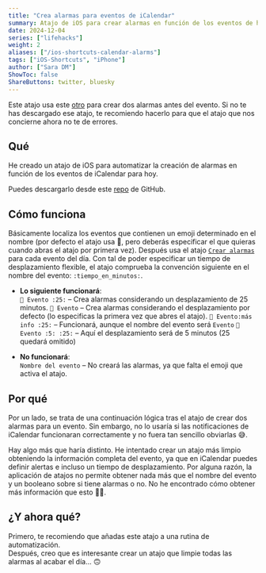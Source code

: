 ```yaml
---
title: "Crea alarmas para eventos de iCalendar"
summary: Atajo de iOS para crear alarmas en función de los eventos de hoy de iCalendar.
date: 2024-12-04
series: ["lifehacks"]
weight: 2
aliases: ["/ios-shortcuts-calendar-alarms"]
tags: ["iOS-Shortcuts", "iPhone"]
author: ["Sara DM"]
ShowToc: false
ShareButtons: twitter, bluesky
---
```


Este atajo usa este [otro](/posts/ios-shortcuts-alarms/) para crear dos alarmas antes del evento. Si no te has descargado ese atajo, te recomiendo hacerlo para que el atajo que nos concierne ahora no te de errores.

## Qué
He creado un atajo de iOS para automatizar la creación de alarmas en función de los eventos de iCalendar para hoy.

Puedes descargarlo desde este [repo](https://github.com/Kaylen7/iOS-Shortcuts/blob/main/Get%20Alarms%20For%20Today.shortcut) de GitHub.

## Cómo funciona
Básicamente localiza los eventos que contienen un emoji determinado en el nombre (por defecto el atajo usa 📆, pero deberás especificar el que quieras cuando abras el atajo por primera vez). Después usa el atajo [`Crear alarmas`](https://github.com/Kaylen7/iOS-Shortcuts/blob/main/Create%20Alarms.shortcut) para cada evento del día. Con tal de poder especificar un tiempo de desplazamiento flexible, el atajo comprueba la convención siguiente en el nombre del evento: `:tiempo_en_minutos:`.

- **Lo siguiente funcionará**:  
`📆 Evento :25:` – Crea alarmas considerando un desplazamiento de 25 minutos. 
`📆 Evento` – Crea alarmas considerando el desplazamiento por defecto (lo especificas la primera vez que abres el atajo).
`📆 Evento:más info :25:` – Funcionará, aunque el nombre del evento será `Evento` 
`📆 Evento :5: :25:` – Aquí el desplazamiento será de 5 minutos (25 quedará omitido)

- **No funcionará**:  
`Nombre del evento` – No creará las alarmas, ya que falta el emoji que activa el atajo.

## Por qué
Por un lado, se trata de una continuación lógica tras el atajo de crear dos alarmas para un evento. Sin embargo, no lo usaría si las notificaciones de iCalendar funcionaran correctamente y no fuera tan sencillo obviarlas <span class="emoji">😅</span>.  

Hay algo más que haría distinto. He intentado crear un atajo más limpio obteniendo la información completa del evento, ya que en iCalendar puedes definir alertas e incluso un tiempo de desplazamiento. Por alguna razón, la aplicación de atajos no permite obtener nada más que el nombre del evento y un booleano sobre si tiene alarmas o no. No he encontrado cómo obtener más información que esto <span class="emoji">🤷‍♀️</span>. 

## ¿Y ahora qué? 
Primero, te recomiendo que añadas este atajo a una rutina de automatización.  
Después, creo que es interesante crear un atajo que limpie todas las alarmas al acabar el día... <span class="emoji">🙃</span>